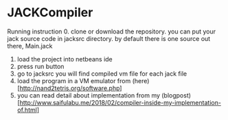 # JACKCompiler
Running instruction
0. clone or download the repository. you can put your jack source code in jacksrc directory. by default there is one source 
out there, Main.jack
1. load the project into netbeans ide
2. press run button
3. go to jacksrc you will find compiled vm file for each jack file
4. load the program in a VM emulator from (here)[http://nand2tetris.org/software.php]
5. you can read detail about implementation from my (blogpost)[http://www.saifulabu.me/2018/02/compiler-inside-my-implementation-of.html]
